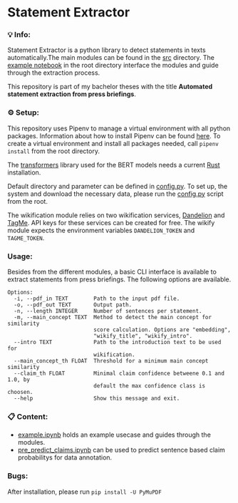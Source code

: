 # Statement Extractor
### 💡 Info:
Statement Extractor is a python library to detect statements in texts automatically.The main modules can be found in the [src](https://github.com/jueri/statement_extractor/src) directory. The [example notebook](https://github.com/jueri/statement_extractor/blob/master/example.ipynb) in the root directory interface the modules and guide through the extraction process.

This repository is part of my bachelor theses with the title **Automated statement extraction from press briefings**.

### ⚙️ Setup:
This repository uses Pipenv to manage a virtual environment with all python packages. Information about how to install Pipenv can be found [here](https://pipenv.pypa.io/en/latest/).
To create a virtual environment and install all packages needed, call `pipenv install` from the root directory.

The [transformers](https://github.com/huggingface/transformers) library used for the BERT models needs a current [Rust](https://www.rust-lang.org/) installation.

Default directory and parameter can be defined in [config.py](https://github.com/jueri/statement_extractor/tree/master/config.py).
To set up, the system and download the necessary data, please run the [config.py](https://github.com/jueri/statement_extractor/tree/master/config.py) script from the root.

The wikification module relies on two wikification services, [Dandelion](https://dandelion.eu/) and [TagMe](https://sobigdata.d4science.org/web/tagme). API keys for these services can be created for free. The wikify module expects the environment variables `DANDELION_TOKEN` and `TAGME_TOKEN`. 

### Usage:
Besides from the different modules, a basic CLI interface is available to extract statements from press briefings. The following options are available.
```
Options:
  -i, --pdf_in TEXT        Path to the input pdf file.
  -o, --pdf_out TEXT       Output path.
  -n, --length INTEGER     Number of sentences per statement.
  -m, --main_concept TEXT  Method to detect the main concept for similarity
                           score calculation. Options are "embedding",
                           "wikify_title", "wikify_intro".
  --intro TEXT             Path to the introduction text to be used for
                           wikification.
  --main_concept_th FLOAT  Threshold for a minimum main concept similarity
  --claim_th FLOAT         Minimal claim confidence betweene 0.1 and 1.0, by
                           default the max confidence class is choosen.
  --help                   Show this message and exit.
```

### 📋 Content:
- [example.ipynb](https://github.com/jueri/statement_extractor/tree/master/example.ipynb) holds an example usecase and guides through the modules.
- [pre_predict_claims.ipynb](https://github.com/jueri/statement_extractor/tree/master/pre_predict_claims.ipynb) can be used to predict sentence based claim probabilitys for data annotation.

### Bugs:
After installation, please run `pip install -U PyMuPDF`
